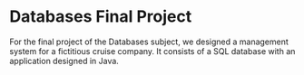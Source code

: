 # Databases Final Project
For the final project of the Databases subject, we designed a management system for a fictitious cruise company. It consists of a SQL database with an application designed in Java.
